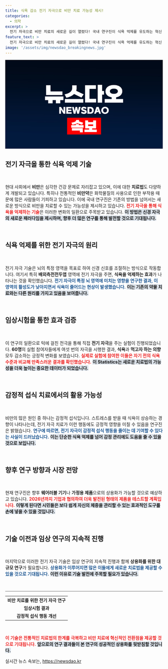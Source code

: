```yaml
---
title: 식욕 감소 전기 자극으로 비만 치료 가능성 제시!
categories:
  - 의학
excerpt: >
  전기 자극으로 비만 치료의 새로운 길이 열렸다! 국내 연구진이 식욕 억제를 유도하는 혁신 기술을 개발해 상용화에 나선다. 임상 결과, 효과적인 식욕 감소가 확인되었으며, 2026년 중 상용 제품 출시를 기대하고 있다.
feature_text: >
  전기 자극으로 비만 치료의 새로운 길이 열렸다! 국내 연구진이 식욕 억제를 유도하는 혁신 기술을 개발해 상용화에 나선다. 임상 결과, 효과적인 식욕 감소가 확인되었으며, 2026년 중 상용 제품 출시를 기대하고 있다.
image: '/assets/img/newsdao_breakingnews.jpg'
---
```


<p><img src="/assets/img/newsdao_breakingnews.jpg" alt="pcversion 속보" /></p>

<h2 data-ke-size="size26">전기 자극을 통한 식욕 억제 기술</h2>

<p data-ke-size="size16">&nbsp;</p>

<p data-ke-size="size16">현대 사회에서 <b>비만</b>은 심각한 건강 문제로 자리잡고 있으며, 이에 대한 <b>치료법</b>도 다양하게 개발되고 있습니다. 특히나 전통적인 <b>비만약</b>은 화학물질의 사용으로 인한 부작용 때문에 많은 사람들이 기피하고 있습니다. 이에 국내 연구진은 기존의 방법을 넘어서는 새로운 방식으로 비만을 치료할 수 있는 가능성을 제시하고 있습니다. <b><span style="color: #ee2323;">전기 자극을 통해 식욕을 억제하는 기술</span></b>은 이러한 변화의 일환으로 주목받고 있습니다. <b><span style="background-color: #21538527;">이 방법은 신경 자극의 새로운 패러다임을 제시하며, 향후 더 많은 연구를 통해 발전할 것으로 기대됩니다.</span></b></p>

<p data-ke-size="size16">&nbsp;</p>

<h2 data-ke-size="size26">식욕 억제를 위한 전기 자극의 원리</h2>

<p data-ke-size="size16">&nbsp;</p>

<p data-ke-size="size16">전기 자극 기술은 뇌의 특정 영역을 목표로 하여 신경 신호를 조절하는 방식으로 작동합니다. 여기서 특히 <b>배외측전전두엽</b> 영역에 전기 자극을 주면, <b>식욕을 억제하는 효과</b>가 나타나는 것을 확인했습니다. <b><span style="color: #1a5490;">전기 자극이 특정 뇌 영역에 미치는 영향을 연구한 결과, 이 영역의 활성도가 낮아지면서 식욕이 줄어드는 현상이 발생했습니다.</span></b> <b><span style="background-color: #21538527;">이는 기존의 약물 치료와는 다른 원리를 가지고 있음을 보여줍니다.</span></b></p>

<p data-ke-size="size16">&nbsp;</p>

<h2 data-ke-size="size26">임상시험을 통한 효과 검증</h2>

<p data-ke-size="size16">&nbsp;</p>

<p data-ke-size="size16">이 연구의 일환으로 턱에 걸친 전극을 통해 직접 <b>전기 자극</b>을 주는 실험이 진행되었습니다. <b>60명</b>의 실험 참여자들에게 여섯 번의 자극을 시행한 결과, <b>식욕</b>과 <b>먹고자 하는 의향</b> 모두 감소하는 긍정적 변화를 보였습니다. <b><span style="color: #ee2323;">실제로 실험에 참여한 이들은 자기 전의 식욕 수준과 비교해 만족스러운 결과를 확인했습니다.</span></b> <b><span style="background-color: #21538527;">이 Statistics는 새로운 치료법의 가능성을 더욱 높이는 중요한 데이터가 되었습니다.</span></b></p>

<p data-ke-size="size16">&nbsp;</p>

<h2 data-ke-size="size26">감정적 섭식 치료에서의 활용 가능성</h2>

<p data-ke-size="size16">&nbsp;</p>

<p data-ke-size="size16">비만의 많은 원인 중 하나는 감정적 섭식입니다. 스트레스를 받을 때 식욕이 상승하는 경향이 나타나는데, 전기 자극 치료가 이런 행동에도 긍정적 영향을 미칠 수 있음을 연구진은 밝혔습니다. <b><span style="color: #1a5490;">연구에 따르면, 전기 자극이 감정적 섭식 행동을 줄이는 데 기여할 수 있다는 사실이 드러났습니다.</span></b> <b><span style="background-color: #21538527;">이는 단순한 식욕 억제를 넘어 감정 관리에도 도움을 줄 수 있을 것으로 보입니다.</span></b></p>

<p data-ke-size="size16">&nbsp;</p>

<h2 data-ke-size="size26">향후 연구 방향과 시장 전망</h2>

<p data-ke-size="size16">&nbsp;</p>

<p data-ke-size="size16">현재 연구진은 향후 <b>웨어러블 기기</b>나 <b>가정용 제품</b>으로의 상용화가 가능할 것으로 예상하고 있습니다. <b><span style="color: #ee2323;">2026년까지 기업과 협의하여 더욱 발전된 형태의 제품을 테스트할 계획입니다.</span></b> <b><span style="background-color: #21538527;">이렇게 된다면 시민들은 보다 쉽게 자신의 체중을 관리할 수 있는 효과적인 도구를 손에 넣을 수 있을 것입니다.</span></b></p>

<p data-ke-size="size16">&nbsp;</p>

<h2 data-ke-size="size26">기술 이전과 임상 연구의 지속적 진행</h2>

<p data-ke-size="size16">&nbsp;</p>

<p data-ke-size="size16">마지막으로 이러한 전기 자극 기술은 임상 연구의 지속적 진행과 함께 <b>상용화를 위한 대규모 연구</b>가 필요합니다. <b><span style="color: #1a5490;">상용화가 이루어지면 많은 이들에게 새로운 치료법을 제공할 수 있을 것으로 기대됩니다.</span></b> <b><span style="background-color: #21538527;">이런 이유로 기술 발전에 주목할 필요가 있습니다.</span></b></p>

<p data-ke-size="size16">&nbsp;</p>

<hr style="height:2px; border:none; background-color:#aaa;"/>

<table style="width:100%;">
    <tr>
        <td style="text-align: center; height: 17px;"><b>비만 치료를 위한 전기 자극 연구</b></td>
    </tr>
    <tr>
        <td style="text-align: center; height: 17px;"><b>임상시험 결과</b></td>
    </tr>
    <tr>
        <td style="text-align: center; height: 17px;"><b>감정적 섭식 행동 개선</b></td>
    </tr>
</table>

<p data-ke-size="size16">&nbsp;</p>

<p><b><span style="color: #ee2323;">이 기술은 전통적인 치료법의 한계를 극복하고 비만 치료에 혁신적인 전환점을 제공할 것으로 기대됩니다.</span></b> <b><span style="background-color: #21538527;">앞으로의 연구 결과들이 본 연구의 성공적인 상용화를 뒷받침할 것입니다.</span></b></p>
실시간 뉴스 속보는, <a href="https://newsdao.kr" rel="dofollow">https://newsdao.kr</a>


